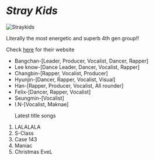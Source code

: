 <body>
  <i><h1>Stray Kids</h1></i>
  <img src="https://lv2-cdn.azureedge.net/straykids/0611021d714948388f19cce9635539ce-09%20%EB%8B%A8%EC%B2%B4-1_019_13971-F2.jpg" alt="Straykids">
  <p>Literally the most energetic and superb 4th gen group!!</p>
  <p>Check <a href="https://straykids.jype.com/"> <u>here</u></a> for their website</p>
  <ul>
    <li>Bangchan-[Leader, Producer, Vocalist, Dancer, Rapper]</li>
    <li>Lee know-[Dance Leader, Dancer, Vocalist, Rapper]</li>
    <li>Changbin-[Rapper, Vocalist, Producer]</li>
    <li>Hyunjin-[Dancer, Rapper, Vocalist, Visual]</li>
    <li>Han-[Rapper, Producer, Vocalist, All rounder]</li>
    <li>Felix-[Dancer, Rapper, Vocalist]</li>
    <li>Seungmin-[Vocalist]</li>
    <li>I.N-[Vocalist, Maknae]</li>
    </ul>
    <ol>
      <p>Latest title songs</p>
      <li>LALALALA</li>
      <li>S-Class</li>
      <li>Case 143</li>
      <li>Maniac</li>
      <li>Christmas EveL</li>
      </ol>
      </body>
